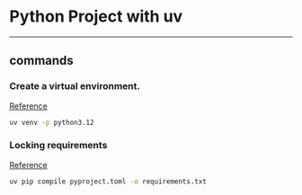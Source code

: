 # Python Project with uv
---

## commands
### Create a virtual environment.
[Reference](https://docs.astral.sh/uv/reference/cli/#uv-venv)

```bash
uv venv -p python3.12
```

### Locking requirements
[Reference](https://docs.astral.sh/uv/pip/compile/#locking-requirements)
```bash
uv pip compile pyproject.toml -o requirements.txt
```